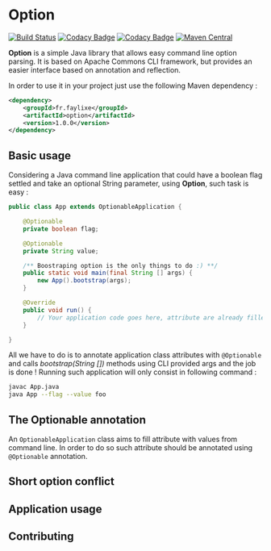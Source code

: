 # Option

[![Build Status](https://travis-ci.org/Faylixe/option.svg?branch=master)](https://travis-ci.org/Faylixe/option)
[![Codacy Badge](https://api.codacy.com/project/badge/Coverage/b6ef03db876e4a3f90006ee2d3956d59)](https://www.codacy.com/app/Faylixe/option?utm_source=github.com&utm_medium=referral&utm_content=Faylixe/option&utm_campaign=Badge_Coverage)
[![Codacy Badge](https://api.codacy.com/project/badge/Grade/b6ef03db876e4a3f90006ee2d3956d59)](https://www.codacy.com/app/Faylixe/option?utm_source=github.com&amp;utm_medium=referral&amp;utm_content=Faylixe/option&amp;utm_campaign=Badge_Grade)
[![Maven Central](https://maven-badges.herokuapp.com/maven-central/fr.faylixe/option/badge.svg)](https://maven-badges.herokuapp.com/maven-central/fr.faylixe/option)

**Option** is a simple Java library that allows easy command line option parsing.
It is based on Apache Commons CLI framework, but provides an easier interface
based on annotation and reflection.

In order to use it in your project just use the following Maven dependency :

```xml
<dependency>
    <groupId>fr.faylixe</groupId>
    <artifactId>option</artifactId>
    <version>1.0.0</version>
</dependency>
```

## Basic usage

Considering a Java command line application that could have a boolean flag settled and
take an optional String parameter, using **Option**, such task is easy :

```java
public class App extends OptionableApplication {

	@Optionable
	private boolean flag;

	@Optionable
	private String value;

	/** Boostraping option is the only things to do :) **/
	public static void main(final String [] args) {
		new App().bootstrap(args);
	}

	@Override
	public void run() {
		// Your application code goes here, attribute are already filled.
	}

}
```

All we have to do is to annotate application class attributes with ``@Optionable`` and calls
_bootstrap(String [])_ methods using CLI provided args and the job is done ! Running such application will only
consist in following command :

```bash
javac App.java
java App --flag --value foo
```

## The Optionable annotation

An ``OptionableApplication`` class aims to fill attribute with values from command line.
In order to do so such attribute should be annotated using ``@Optionable`` annotation.


## Short option conflict
## Application usage
## Contributing